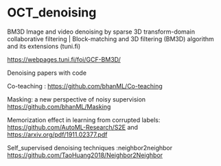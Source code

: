 # OCT_denoising

BM3D 
Image and video denoising by sparse 3D transform-domain collaborative filtering | Block-matching and 3D filtering (BM3D) algorithm and its extensions (tuni.fi)

https://webpages.tuni.fi/foi/GCF-BM3D/


Denoising papers with code

Co-teaching  : https://github.com/bhanML/Co-teaching

Masking: a new perspective of noisy supervision https://github.com/bhanML/Masking

Memorization effect in learning from corrupted labels:  https://github.com/AutoML-Research/S2E   and https://arxiv.org/pdf/1911.02377.pdf

Self_supervised denoising techniques :neighbor2neighbor  https://github.com/TaoHuang2018/Neighbor2Neighbor




